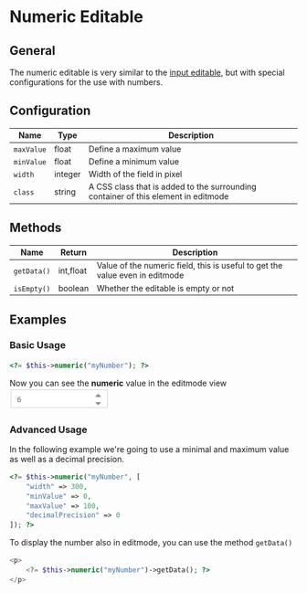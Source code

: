 # Numeric Editable

## General
The numeric editable is very similar to the [input editable](./16_Input.md), but with special configurations for the use with numbers.

## Configuration

| Name       | Type    | Description                                                                        |
|------------|---------|------------------------------------------------------------------------------------|
| `maxValue` | float   | Define a maximum value                                                             |
| `minValue` | float   | Define a minimum value                                                             |
| `width`    | integer | Width of the field in pixel                                                        |
| `class`    | string  | A CSS class that is added to the surrounding container of this element in editmode |

## Methods

| Name        | Return      | Description                                                                  |
|-------------|-------------|------------------------------------------------------------------------------|
| `getData()` | int,float   | Value of the numeric field, this is useful to get the value even in editmode |
| `isEmpty()` | boolean     | Whether the editable is empty or not                                         |

## Examples

### Basic Usage

```php
<?= $this->numeric("myNumber"); ?>
```

Now you can see the **numeric** value in the editmode view 
![Numeric input - editmode](../../img/editables_numeric_simple_editmode.png)

### Advanced Usage

In the following example we're going to use a minimal and maximum value as well as a decimal precision. 

```php
<?= $this->numeric("myNumber", [
    "width" => 300,
    "minValue" => 0,
    "maxValue" => 100,
    "decimalPrecision" => 0
]); ?>
```

To display the number also in editmode, you can use the method `getData()`
```php
<p>
    <?= $this->numeric("myNumber")->getData(); ?>
</p>
```
